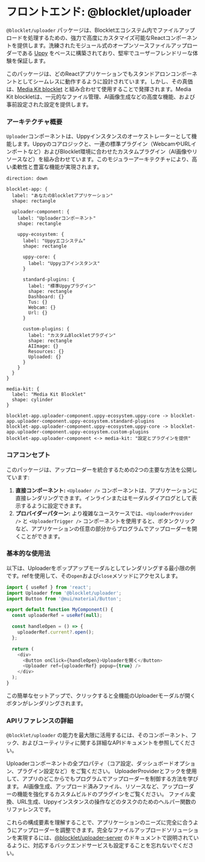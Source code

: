 # フロントエンド: @blocklet/uploader

`@blocklet/uploader` パッケージは、Blockletエコシステム内でファイルアップロードを処理するための、強力で高度にカスタマイズ可能なReactコンポーネントを提供します。洗練されたモジュール式のオープンソースファイルアップローダーである [Uppy](https://uppy.io/) をベースに構築されており、堅牢でユーザーフレンドリーな体験を保証します。

このパッケージは、どのReactアプリケーションでもスタンドアロンコンポーネントとしてシームレスに動作するように設計されています。しかし、その真価は、[Media Kit blocklet](./concepts-media-kit-integration.md) と組み合わせて使用することで発揮されます。Media Kit blockletは、一元的なファイル管理、AI画像生成などの高度な機能、および事前設定された設定を提供します。

### アーキテクチャ概要

`Uploader`コンポーネントは、Uppyインスタンスのオーケストレーターとして機能します。Uppyのコアロジックと、一連の標準プラグイン（WebcamやURLインポートなど）およびBlocklet環境に合わせたカスタムプラグイン（AI画像やリソースなど）を組み合わせています。このモジュラーアーキテクチャにより、高い柔軟性と豊富な機能が実現されます。

```d2 コンポーネントアーキテクチャ icon=mdi:sitemap
direction: down

blocklet-app: {
  label: "あなたのBlockletアプリケーション"
  shape: rectangle

  uploader-component: {
    label: "Uploaderコンポーネント"
    shape: rectangle

    uppy-ecosystem: {
      label: "Uppyエコシステム"
      shape: rectangle

      uppy-core: {
        label: "Uppyコアインスタンス"
      }

      standard-plugins: {
        label: "標準Uppyプラグイン"
        shape: rectangle
        Dashboard: {}
        Tus: {}
        Webcam: {}
        Url: {}
      }

      custom-plugins: {
        label: "カスタムBlockletプラグイン"
        shape: rectangle
        AIImage: {}
        Resources: {}
        Uploaded: {}
      }
    }
  }
}

media-kit: {
  label: "Media Kit Blocklet"
  shape: cylinder
}

blocklet-app.uploader-component.uppy-ecosystem.uppy-core -> blocklet-app.uploader-component.uppy-ecosystem.standard-plugins
blocklet-app.uploader-component.uppy-ecosystem.uppy-core -> blocklet-app.uploader-component.uppy-ecosystem.custom-plugins
blocklet-app.uploader-component <-> media-kit: "設定とプラグインを提供"
```

### コアコンセプト

このパッケージは、アップローダーを統合するための2つの主要な方法を公開しています:

1.  **直接コンポーネント:** `<Uploader />` コンポーネントは、アプリケーションに直接レンダリングできます。インラインまたはモーダルダイアログとして表示するように設定できます。
2.  **プロバイダーパターン:** より複雑なユースケースでは、`<UploaderProvider />` と `<UploaderTrigger />` コンポーネントを使用すると、ボタンクリックなど、アプリケーションの任意の部分からプログラムでアップローダーを開くことができます。

### 基本的な使用法

以下は、Uploaderをポップアップモーダルとしてレンダリングする最小限の例です。refを使用して、その`open`および`close`メソッドにアクセスします。

```javascript 基本的なUploaderの例 icon=logos:react
import { useRef } from 'react';
import Uploader from '@blocklet/uploader';
import Button from '@mui/material/Button';

export default function MyComponent() {
  const uploaderRef = useRef(null);

  const handleOpen = () => {
    uploaderRef.current?.open();
  };

  return (
    <div>
      <Button onClick={handleOpen}>Uploaderを開く</Button>
      <Uploader ref={uploaderRef} popup={true} />
    </div>
  );
}
```

この簡単なセットアップで、クリックすると全機能のUploaderモーダルが開くボタンがレンダリングされます。

### APIリファレンスの詳細

`@blocklet/uploader` の能力を最大限に活用するには、そのコンポーネント、フック、およびユーティリティに関する詳細なAPIドキュメントを参照してください。

<x-cards data-columns="2">
  <x-card data-title="<Uploader /> コンポーネントのProps" data-icon="lucide:component" data-href="/api-reference/uploader/component-props">
    Uploaderコンポーネントの全プロパティ（コア設定、ダッシュボードオプション、プラグイン設定など）をご覧ください。
  </x-card>
  <x-card data-title="<UploaderProvider /> とフック" data-icon="lucide:workflow" data-href="/api-reference/uploader/provider-hooks">
    UploaderProviderとフックを使用して、アプリのどこからでもプログラムでアップローダーを制御する方法を学びます。
  </x-card>
  <x-card data-title="利用可能なプラグイン" data-icon="lucide:puzzle" data-href="/api-reference/uploader/plugins">
    AI画像生成、アップロード済みファイル、リソースなど、アップローダーの機能を強化するカスタムビルドのプラグインをご覧ください。
  </x-card>
  <x-card data-title="ユーティリティ関数" data-icon="lucide:wrench" data-href="/api-reference/uploader/utility-functions">
    ファイル変換、URL生成、Uppyインスタンスの操作などのタスクのためのヘルパー関数のリファレンスです。
  </x-card>
</x-cards>

これらの構成要素を理解することで、アプリケーションのニーズに完全に合うようにアップローダーを調整できます。完全なファイルアップロードソリューションを実現するには、[@blocklet/uploader-server](./api-reference-uploader-server.md) のドキュメントで説明されているように、対応するバックエンドサービスも設定することを忘れないでください。